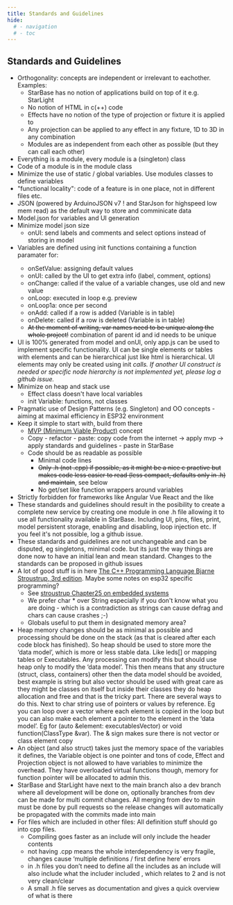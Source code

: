 ```yaml
---
title: Standards and Guidelines
hide:
  # - navigation
  # - toc
---
```


## Standards and Guidelines

* Orthogonality: concepts are independent or irrelevant to eachother. Examples:
    * StarBase has no notion of applications build on top of it e.g. StarLight
    * No notion of HTML in c(++) code
    * Effects have no notion of the type of projection or fixture it is applied to
    * Any projection can be applied to any effect in any fixture, 1D to 3D in any combination
    * Modules are as independent from each other as possible (but they can call each other)
* Everything is a module, every module is a (singleton) class
* Code of a module is in the module class
* Minimize the use of static / global variables. Use modules classes to define variables
* "functional locality": code of a feature is in one place, not in different files etc.
* JSON (powered by ArduinoJSON v7 ! and StarJson for highspeed low mem read) as the default way to store and comminicate data 
* Model.json for variables and UI generation
* Minimize model json size
    * onUI: send labels and comments and select options instead of storing in model
* Variables are defined using init<Type> functions containing a function paramater for:
    * onSetValue: assigning default values
    * onUI: called by the UI to get extra info (label, comment, options)
    * onChange: called if the value of a variable changes, use old and new value
    * onLoop: executed in loop e.g. preview
    * onLoop1a: once per second
    * onAdd: called if a row is added (Variable is in table)
    * onDelete: called if a row is deleted (Variable is in table)
    * ~~At the moment of writing, var names need to be unique along the whole project!~~ combination of parent id and id needs to be unique
* UI is 100% generated from model and onUI, only app.js can be used to implement specific functionality. UI can be single elements or tables with elements and can be hierarchical just like html is hierarchical. UI elements may only be created using init<Var> calls. If another UI construct is needed or specific node hierarchy is not implemented yet, please log a github issue.
* Minimize on heap and stack use
    * Effect class doesn't have local variables
    * init Variable: functions, not classes
* Pragmatic use of Design Patterns (e.g. Singleton) and OO concepts - aiming at maximal efficiency in ESP32 environment
* Keep it simple to start with, build from there
    * [MVP (Minimum Viable Product)](https://en.wikipedia.org/wiki/Minimum_viable_product) concept
    * Copy - refactor - paste: copy code from the internet -> apply mvp -> apply standards and guidelines - paste in StarBase
    * Code should be as readable as possible
        * Minimal code lines
        * ~~Only .h (not .cpp) if possible, as it might be a nice c practive but makes code less easier to read (less compact, defaults only in .h) and maintain~~, see below
        * No get/set like function wrappers around variables
* Strictly forbidden for frameworks like Angular Vue React and the like
* These standards and guidelines should result in the posibility to create a complete new service by creating one module in one .h file allowing it to use all functionality available in StarBase. Including UI, pins, files, print, model persistent storage, enabling and disabling, loop injection etc. If you feel it's not possible, log a github issue.
* These standards and guidelines are not unchangeable and can be disputed, eg singletons, minimal code. but its just the way things are done now to have an initial lean and mean standard. Changes to the standards can be proposed in github issues
* A lot of good stuff is in here [The C++ Programming Language Bjarne Stroustrup, 3rd edition](https://gist.github.com/victormwenda/6bb04802d65eaab11a724ac4b04dd9e6). Maybe some notes on esp32 specific programming?
    * See [stroustrup Chapter25 on embedded systems](https://www.stroustrup.com/PPPslides/25_embedded.ppt) 
    * We prefer char * over String especially if you don't know what you are doing - which is a contradiction as strings can cause defrag and chars can cause crashes ;-)
    * Globals useful to put them in designated memory area?
* Heap memory changes should be as minimal as possible and processing should be done on the stack (as that is cleared after each code block has finished). So heap should be used to store more the ‘data model’, which is more or less stable data. Like leds[] or mapping tables or Executables. Any processing can modify this but should use heap only to modify the ‘data model’. This then means that any structure (struct, class, containers) other then the data model should be avoided, best example is string but also vector should be used with great care as they might be classes on itself but inside their classes they do heap allocation and free and that is the tricky part. There are several ways to do this. Next to char string use of pointers or values by reference. Eg you can loop over a vector where each element is copied in the loop but you can also make each element a pointer to the element in the ‘data model’. Eg for (auto &element: executablesVector) or void function(ClassType &var). The & sign makes sure there is not vector or class element copy
*  An object (and also struct) takes just the memory space of the variables it defines, the Variable object is one pointer and tons of code, Effect and Projection object is not allowed to have variables to minimize the overhead. They have overloaded virtual functions though, memory for function pointer will be allocated to admin this.
* StarBase and StarLight have next to the main branch also a dev branch where all development will be done on, optionally branches from dev can be made for multi commit changes. All merging from dev to main must be done by pull requests so the release changes will automatically be propagated with the commits made into main
* For files which are included in other files: All definition stuff should go into cpp files.
    * Compiling goes faster as an include will only include the header contents
    * not having .cpp means the whole interdependency is very fragile, changes cause ‘multiple definitions / first define here’ errors
    * in .h files you don’t need to define all the includes as an include will also include what the includer included , which relates to 2 and is not very clean/clear
    * A small .h file serves as documentation and gives a quick overview of what is there
